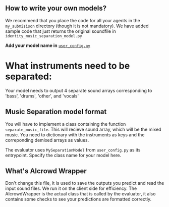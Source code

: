 ## How to write your own models?

We recommend that you place the code for all your agents in the `my_submisison` directory (though it is not mandatory). We have added sample code that just returns the original soundfile in `identity_music_separation_model.py`

**Add your model name in** [`user_config.py`](user_config.py)

# What instruments need to be separated:

Your model needs to output 4 separate sound arrays corresponding to 'bass', 'drums', 'other', and 'vocals'

## Music Separation model format
You will have to implement a class containing the function `separate_music_file`. This will recieve sound array,  which will be the mixed music. You need to dictionary with the instruments as keys and the correponding demixed arrays as values.

The evaluator uses `MySeparationModel` from `user_config.py` as its entrypoint. Specify the class name for your model here.

## What's AIcrowd Wrapper

Don't change this file, it is used to save the outputs you predict and read the input sound files. We run it on the client side for efficiency. The AIcrowdWrapper is the actual class that is called by the evaluator, it also contains some checks to see your predictions are formatted correctly.

